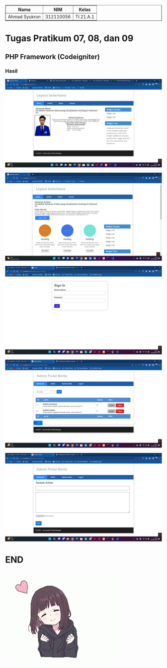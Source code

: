 <body>
    <table border="1">
        <tr>
            <th> Nama</th>
            <th>NIM</th>
            <th>Kelas</th>
        </tr>
        <tr>
            <td>Ahmad Syukron</td>
            <td>312110056</td>
            <td>TI.21.A.1</td>
        </tr>
    </table>
</body>

# Tugas Pratikum 07, 08, dan 09
## PHP Framework (Codeigniter)
### Hasil
![Image](Image/halaman_about.png)<p>
![Image](Image/halaman_aartikel.png)<p>
![Image](Image/login.png)<p>
![Image](Image/admin.png)<p>
![Image](Image/tambah_artikel.png)

# END
![Gambar 13](Image/anime-love.gif)